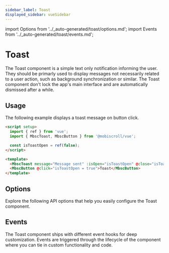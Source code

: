 ```yaml
---
sidebar_label: Toast
displayed_sidebar: vueSidebar
---
```


import Options from '../\_auto-generated/toast/options.md';
import Events from '../\_auto-generated/toast/events.md';

# Toast

The Toast component is a simple text only notification informing the user.
They should be primarly used to display messages not necessarily related to a user action, such as background synchronization or similar.
The Toast component don't lock the app's main interface and are automatically dismissed after a while.

## Usage

The following example displays a toast message on button click.

```html
<script setup>
  import { ref } from 'vue';
  import { MbscToast, MbscButton } from '@mobiscroll/vue';

  const isToastOpen = ref(false);
</script>

<template>
  <MbscToast message="Message sent" :isOpen="isToastOpen" @close="isToastOpen = false" />
  <MbscButton @click="isToastOpen = true">Toast</MbscButton>
</template>
```

<div className="option-list">

## Options
Explore the following API options that help you easily configure the Toast component.

<Options />

## Events
The Toast component ships with different event hooks for deep customization. Events are triggered through the lifecycle of the component where you can tie in custom functionality and code.

<Events />

</div>
